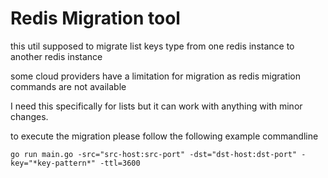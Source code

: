
# Redis Migration tool

this util supposed to migrate list keys type from one redis instance to another redis instance 

some cloud providers have a limitation for migration as redis migration commands are not available

I need this specifically for lists but it can work with anything with minor changes.

to execute the migration please follow the following example commandline

```shell
go run main.go -src="src-host:src-port" -dst="dst-host:dst-port" -key="*key-pattern*" -ttl=3600
```